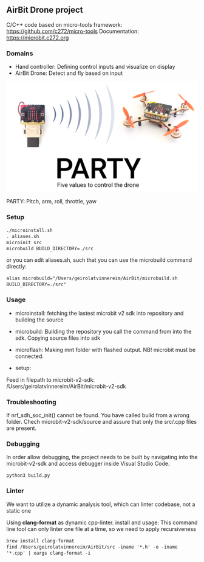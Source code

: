 
## AirBit Drone project

C/C++ code based on micro-tools framework: https://github.com/c272/micro-tools 
Documentation: https://microbit.c272.org

### Domains

- Hand controller: Defining control inputs and visualize on display
- AirBit Drone: Detect and fly based on input

![img/party.png](img/party.png)

PARTY: Pitch, arm, roll, throttle, yaw


### Setup
```console
./microinstall.sh
. aliases.sh
microinit src
microbuild BUILD_DIRECTORY=./src
```

or you can edit aliases.sh, such that you can use the microbuild command directly: 

```console
alias microbuild="/Users/geirolatvinnereim/AirBit/microbuild.sh BUILD_DIRECTORY=./src"
```

### Usage

- microinstall: fetching the lastest microbit v2 sdk into repository and building the source

- microbuild: Building the repository you call the command from into the sdk. Copying source files into sdk

- microflash: Making mnt folder with flashed output. NB! microbit must be connected.

- setup:
  
Feed in filepath to microbit-v2-sdk: /Users/geirolatvinnereim/AirBit/microbit-v2-sdk


### Troubleshooting

If nrf_sdh_soc_init() cannot be found. You have called build from a wrong folder. Chech microbit-v2-sdk/source and assure that only the src/.cpp files are present.

### Debugging

In order allow debugging, the project needs to be built by navigating into the microbit-v2-sdk and access debugger inside Visual Studio Code.

```console
python3 build.py
```

### Linter

We want to utilize a dynamic analysis tool, which can linter codebase, not a static one

Using **clang-format** as dynamic cpp-linter. install and usage:
This command line tool can only linter one file at a time, so we need to apply recursiveness
```console
brew install clang-format
find /Users/geirolatvinnereim/AirBit/src -iname '*.h' -o -iname '*.cpp' | xargs clang-format -i
```